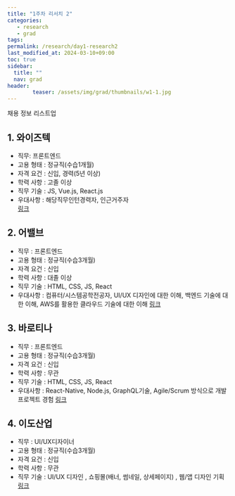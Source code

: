```yaml
---
title: "1주차 리서치 2"
categories: 
   - research
   - grad
tags: 
permalink: /research/day1-research2
last_modified_at: 2024-03-10+09:00
toc: true
sidebar:
  title: ""
  nav: grad
header:
        teaser: /assets/img/grad/thumbnails/w1-1.jpg
---
```

채용 정보 리스트업

 
## 1. 와이즈텍 
+ 직무: 프론트엔드
+ 고용 형태 : 정규직(수습1개월)
+ 자격 요건 : 신입, 경력(5년 이상)
+ 학력 사항 : 고졸 이상
+ 직무 기술 : JS, Vue.js, React.js
+ 우대사항 : 해당직무인턴경력자, 인근거주자        
[링크](https://job.incruit.com/jobdb_info/jobpost.asp?job=2206070002767)

## 2. 어밸브
+ 직무 : 프론트엔드
+ 고용 형태 : 정규직(수습3개월)
+ 자격 요건 : 신입
+ 학력 사항 : 대졸 이상
+ 직무 기술 : HTML, CSS, JS, React
+ 우대사항 : 컴퓨터/시스템공학전공자, UI/UX 디자인에 대한 이해, 백엔드 기술에 대한 이해, AWS를 활용한 클라우드 기술에 대한 이해
[링크](https://job.incruit.com/jobdb_info/jobpost.asp?job=2305220004538)


## 3. 바로티나
+ 직무 : 프론트엔드
+ 고용 형태 : 정규직(수습3개월)
+ 자격 요건 : 신입
+ 학력 사항 : 무관
+ 직무 기술 : HTML, CSS, JS, React
+ 우대사항 : React-Native, Node.js, GraphQL기술, Agile/Scrum 방식으로 개발 프로젝트 경험
[링크](https://job.incruit.com/jobdb_info/jobpost.asp?job=2305220004538)



## 4. 이도산업
+ 직무 : UI/UX디자이너
+ 고용 형태 : 정규직(수습3개월)
+ 자격 요건 : 신입
+ 학력 사항 : 무관
+ 직무 기술 : UI/UX 디자인 , 쇼핑몰(배너, 썸네일, 상세페이지) , 웹/앱 디자인 기획
[링크](https://job.incruit.com/jobdb_info/jobpost.asp?job=2305220004538)


